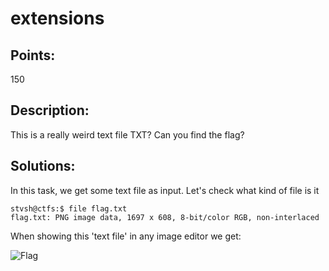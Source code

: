 # extensions

## Points:
150

## Description:
This is a really weird text file TXT? Can you find the flag?

## Solutions:
In this task, we get some text file as input. Let's check what kind of file is it

````console
stvsh@ctfs:$ file flag.txt       
flag.txt: PNG image data, 1697 x 608, 8-bit/color RGB, non-interlaced
````

When showing this 'text file' in any image editor we get:

![Flag](https://github.com/stvsh/ctfs/blob/master/picoCTF/forensics/extensions.png)
